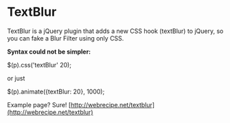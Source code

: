 TextBlur
========

TextBlur is a jQuery plugin that adds a new CSS hook (textBlur) to jQuery,
so you can fake a Blur Filter using only CSS.

__Syntax could not be simpler:__

$(p).css('textBlur' 20); 

or just

$(p).animate({textBlur: 20}, 1000);

Example page? Sure! [http://webrecipe.net/textblur](http://webrecipe.net/textblur)

